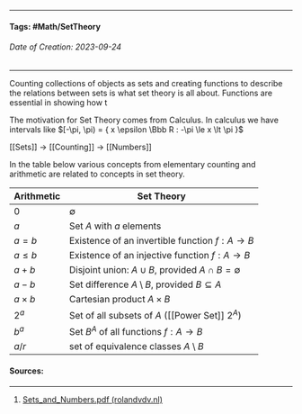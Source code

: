 __________________________________________________________________________
#### **Tags:** #Math/SetTheory 
###### *Date of Creation: 2023-09-24*
__________________________________________________________________________

Counting collections of objects as sets and creating functions to describe the relations between sets is what set theory is all about. Functions are essential in showing how t

The motivation for Set Theory comes from Calculus. In calculus we have intervals like $[-\pi, \pi) = { x \epsilon \Bbb R : -\pi \le x \lt \pi }$

[[Sets]] -> [[Counting]] -> [[Numbers]]

In the table below various concepts from elementary counting and arithmetic are related to concepts in set theory. 

| Arithmetic | Set Theory |
| -----------| -----------|
| $0$ | $\emptyset$ |
| $a$ | Set $A$ with $a$ elements |
| $a = b$| Existence of an invertible function $f:A \rightarrow B$ |
| $a \le b$ | Existence of an injective function $f:A \rightarrow B$ |
| $a + b$ | Disjoint union: $A \cup B$, provided $A \cap B = \emptyset$ |
| $a -b$ | Set difference $A \setminus B$, provided $B \subseteq A$ |
| $a \times b$ | Cartesian product $A \times B$ |
| $2^a$ | Set of all subsets of $A$ ([[Power Set]] $2^A$) |
| $b^a$ | Set $B^A$ of all functions $f: A \rightarrow B$ |
| $a/r$ | set of equivalence classes $A \setminus B$ |



#### Sources:
__________________________________________________________________________
1. [Sets_and_Numbers.pdf (rolandvdv.nl)](https://www.rolandvdv.nl/Sets_and_Numbers.pdf)
